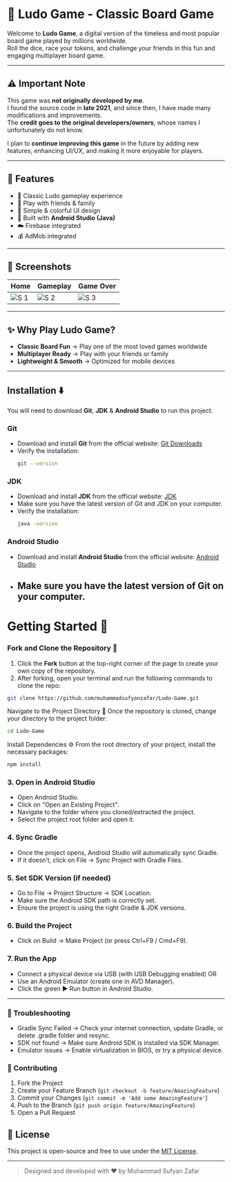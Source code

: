 # 🎲 **Ludo Game - Classic Board Game**

Welcome to **Ludo Game**, a digital version of the timeless and most popular board game played by millions worldwide.  
Roll the dice, race your tokens, and challenge your friends in this fun and engaging multiplayer board game.  

---

## ⚠️ Important Note  
This game was **not originally developed by me**.  
I found the source code in **late 2021**, and since then, I have made many modifications and improvements.  
The **credit goes to the original developers/owners**, whose names I unfortunately do not know.  

I plan to **continue improving this game** in the future by adding new features, enhancing UI/UX, and making it more enjoyable for players.  

---

## 🚀 Features
- 🎲 Classic Ludo gameplay experience  
- 👥 Play with friends & family  
- 🎨 Simple & colorful UI design  
- 📱 Built with **Android Studio (Java)**  
- ☁️ Firebase integrated  
- 💰 AdMob integrated  

---

## 📸 Screenshots
| Home | Gameplay | Game Over |
|------|-----------|-----------|
| ![S 1]() | ![S 2]() | ![S 3]() |

---

## ✨ Why Play Ludo Game?

- **Classic Board Fun** → Play one of the most loved games worldwide  
- **Multiplayer Ready** → Play with your friends or family  
- **Lightweight & Smooth** → Optimized for mobile devices  

---

## Installation ⬇️

You will need to download **Git**, **JDK** & **Android Studio** to run this project.

### Git

- Download and install **Git** from the official website: [Git Downloads](https://git-scm.com/)
- Verify the installation:
  ```bash
  git --version
  ```

### JDK

- Download and install **JDK** from the official website: [JDK](https://www.oracle.com/java/technologies/downloads/)
- Make sure you have the latest version of Git and JDK on your computer.
- Verify the installation:
  ```bash
  java -version
  ```

### Android Studio

- Download and install **Android Studio** from the official website: [Android Studio](https://developer.android.com/studio/)
- Make sure you have the latest version of Git on your computer.
  ---

# Getting Started 🎯

### Fork and Clone the Repository 🚀
1. Click the **Fork** button at the top-right corner of the page to create your own copy of the repository.
2. After forking, open your terminal and run the following commands to clone the repo:

  ```bash
  git clone https://github.com/muhammadsufyanzafar/Ludo-Game.git
  ```
Navigate to the Project Directory 📂
Once the repository is cloned, change your directory to the project folder:
```bash
cd Ludo-Game
```

Install Dependencies ⚙️
From the root directory of your project, install the necessary packages:
```bash
npm install
```

### 3. Open in Android Studio 
- Open Android Studio.
- Click on "Open an Existing Project".
- Navigate to the folder where you cloned/extracted the project.
- Select the project root folder and open it.

### 4. Sync Gradle
- Once the project opens, Android Studio will automatically sync Gradle.
- If it doesn’t, click on File → Sync Project with Gradle Files.

### 5. Set SDK Version (if needed)
- Go to File → Project Structure → SDK Location.
- Make sure the Android SDK path is correctly set.
- Ensure the project is using the right Gradle & JDK versions.

### 6. Build the Project
- Click on Build → Make Project (or press Ctrl+F9 / Cmd+F9).

### 7. Run the App
- Connect a physical device via USB (with USB Debugging enabled) OR
- Use an Android Emulator (create one in AVD Manager).
- Click the green ▶️ Run button in Android Studio.

---

### 🚀 Troubleshooting

- Gradle Sync Failed → Check your internet connection, update Gradle, or delete .gradle folder and resync.
- SDK not found → Make sure Android SDK is installed via SDK Manager.
- Emulator issues → Enable virtualization in BIOS, or try a physical device.

### 🤝 Contributing

1. Fork the Project
2. Create your Feature Branch (`git checkout -b feature/AmazingFeature`)
3. Commit your Changes (`git commit -m 'Add some AmazingFeature'`)
4. Push to the Branch (`git push origin feature/AmazingFeature`)
5. Open a Pull Request

## 📌 License

This project is open-source and free to use under the [MIT License](LICENSE).

---

> Designed and developed with ❤️ by Muhammad Sufyan Zafar
